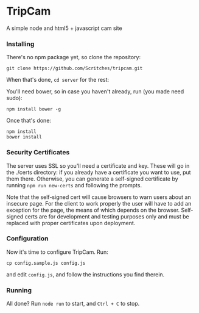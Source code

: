 # TripCam

A simple node and html5 + javascript cam site


### Installing

There's no npm package yet, so clone the repository:

```
git clone https://github.com/Scritches/tripcam.git
```

When that's done, `cd server` for the rest:

You'll need bower, so in case you haven't already, run (you made need sudo):
```
npm install bower -g
```

Once that's done:
```
npm install
bower install
```


### Security Certificates

The server uses SSL so you'll need a certificate and key. These will go in the ./certs directory: if you already have a certificate you want to use, put them there. Otherwise, you can generate a self-signed certificate by running `npm run new-certs` and following the prompts.

Note that the self-signed cert will cause browsers to warn users about an insecure page. For the client to work properly the user will have to add an exception for the page, the means of which depends on the browser. Self-signed certs are for development and testing purposes only and must be replaced with proper certificates upon deployment.


### Configuration

Now it's time to configure TripCam. Run:
```
cp config.sample.js config.js
```
and edit `config.js`, and follow the instructions you find therein.

### Running

All done? Run `node run` to start, and `Ctrl + C` to stop.
